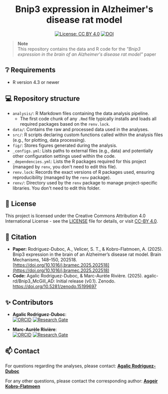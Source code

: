 <div align="center">

<h1>Bnip3 expression in Alzheimer's disease rat model</h1>
 
[![License: CC BY 4.0](https://img.shields.io/badge/License-CC_BY_4.0-blue.svg)](https://creativecommons.org/licenses/by/4.0/)
[![DOI](https://zenodo.org/badge/873064553.svg)](https://doi.org/10.5281/zenodo.15199696)

</div>

> **Note**  
> This repository contains the data and R code for the _"Bnip3 expression in the brain of an Alzheimer's disease rat model"_ paper

## ❔ Requirements

* R version 4.3 or newer

## 💻 Repository structure

* `analysis/`: R Markdown files containing the data analysis pipeline.
  * The first code chunk of any `.Rmd` file typically installs and loads all required packages based on the `renv.lock`.
* `data/`: Contains the raw and processed data used in the analyses.
* `src/`: R scripts declaring custom functions called within the analysis files (e.g., for plotting, data processing).
* `fig/`: Stores figures generated during the analysis.
* `_configs.yml`: Lists paths to external files (e.g., data) and potentially other configuration settings used within the code.
* `_dependencies.yml`: Lists the R packages required for this project (managed by `renv`, you don't need to edit this file).
* `renv.lock`: Records the exact versions of R packages used, ensuring reproducibility (managed by the `renv` package).
* `renv/`: Directory used by the `renv` package to manage project-specific libraries. You don't need to edit this folder.

## 📜 License

This project is licensed under the Creative Commons Attribution 4.0 International License - see the [LICENSE](LICENSE) file for details, or visit [CC-BY 4.0](https://creativecommons.org/licenses/by/4.0/).

## 💬 Citation

* **Paper:** Rodriguez-Duboc, A., Velicer, S. T., & Kobro-Flatmoen, A. (2025). Bnip3 expression in the brain of an Alzheimer’s disease rat model. Brain Mechanisms, 148–150, 202518. [https://doi.org/10.1016/j.bramec.2025.202518](https://doi.org/10.1016/j.bramec.2025.202518)
* **Code:** Agalic Rodriguez-Duboc, & Marc-Aurèle Rivière. (2025). agalic-rd/Bnip3_McGill_AD: Initial release (v0.1). Zenodo. https://doi.org/10.5281/zenodo.15199697

## ✨ Contributors

* **Agalic Rodriguez-Duboc**:  
[![ORCID](https://img.shields.io/badge/ORCID-A6CE39?style=flat-square&labelColor=white&logo=orcid&logoColor=A6CE39)][ORCID_ARD]
[![Research Gate](https://img.shields.io/badge/ResearchGate-00CCBB?style=flat-square&labelColor=white&logo=researchgate&logoColor=00CCBB)][RG_ARD]

* **Marc-Aurèle Rivière**:  
[![ORCID](https://img.shields.io/badge/ORCID-A6CE39?style=flat-square&labelColor=white&logo=orcid&logoColor=A6CE39)][ORCID_MAR]
[![Research Gate](https://img.shields.io/badge/ResearchGate-00CCBB?style=flat-square&labelColor=white&logo=researchgate&logoColor=00CCBB)][RG_MAR]

## 📫 Contact

For questions regarding the analyses, please contact: [**Agalic Rodriguez-Duboc**](mailto:agalic.rodriguez.duboc@ntnu.no?subject=Bnip3%20McGill%20AD%20project)

For any other questions, please contact the corresponding author: [**Asgeir Kobro-Flatmoen**](mailto:asgeir.kobro-flatmoen@ntnu.no?subject=Bnip3%20McGill%20AD%20project)

<!----------------------------------->

[RG_MAR]: https://www.researchgate.net/profile/Marc_Aurele_Riviere2
[ORCID_MAR]: https://orcid.org/0000-0002-5108-3382
[RG_ARD]: https://www.researchgate.net/profile/Agalic-Rodriguez-Duboc
[ORCID_ARD]: https://orcid.org/0000-0002-2084-3780
